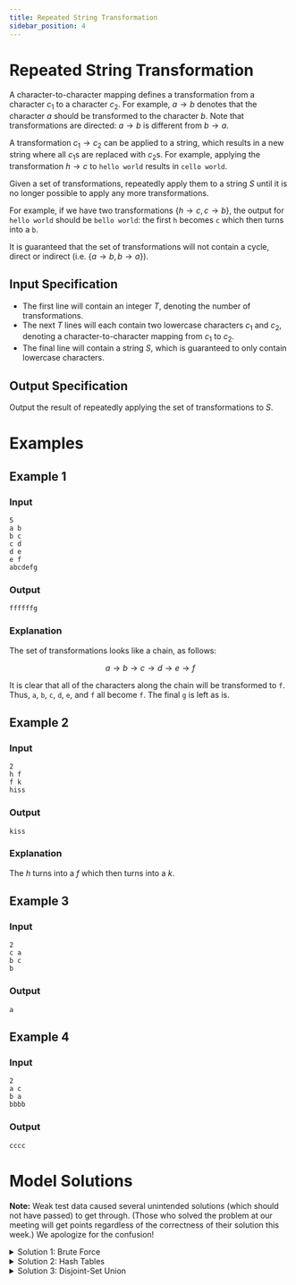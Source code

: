 ```yaml
---
title: Repeated String Transformation
sidebar_position: 4
---
```


# Repeated String Transformation

A character-to-character mapping defines a transformation from a character $c_1$ to a character $c_2$.
For example, $a \to b$ denotes that the character $a$ should be transformed to the character $b$.
Note that transformations are directed: $a \to b$ is different from $b \to a$.

A transformation $c_1 \to c_2$ can be applied to a string, which results in a new string where all $c_1$s are replaced
with $c_2$s. For example, applying the transformation $h \to c$ to `hello world` results in `cello world`.

Given a set of transformations, repeatedly apply them to a string $S$ until it is no longer possible to apply any more transformations.

For example, if we have two transformations $\{h \to c, c \to b\}$, the output for `hello world` should be `bello world`:
the first `h` becomes `c` which then turns into a `b`.

It is guaranteed that the set of transformations will not contain a cycle, direct or indirect (i.e. $\{a \to b, b \to a\}$).

## Input Specification

- The first line will contain an integer $T$, denoting the number of transformations.
- The next $T$ lines will each contain two lowercase characters $c_1$ and $c_2$, denoting a character-to-character mapping from $c_1$ to $c_2$.
- The final line will contain a string $S$, which is guaranteed to only contain lowercase characters.

## Output Specification

Output the result of repeatedly applying the set of transformations to $S$.

# Examples

## Example 1

### Input

```
5
a b
b c
c d
d e
e f
abcdefg
```

### Output

```
ffffffg
```

### Explanation

The set of transformations looks like a chain, as follows:

$$
a \to b \to c \to d \to e \to f
$$

It is clear that all of the characters along the chain will be transformed to `f`.
Thus, `a`, `b`, `c`, `d`, `e`, and `f` all become `f`. The final `g` is left as is.

## Example 2

### Input

```
2
h f
f k
hiss
```

### Output

```
kiss
```

### Explanation

The $h$ turns into a $f$ which then turns into a $k$.

## Example 3

### Input

```
2
c a
b c
b
```

### Output

```
a
```

## Example 4

### Input

```
2
a c
b a
bbbb
```

### Output

```
cccc
```

# Model Solutions

**Note:** Weak test data caused several unintended solutions (which should not have passed) to get through. (Those who solved the problem at our meeting will get points regardless of the correctness of their solution this week.) We apologize for the confusion!

<details><summary>Solution 1: Brute Force</summary>
<p>

## Intuition

Just do as the problem states: apply each transformation repeatedly in a loop, until none of the transformations have any effect.

## Code

```py
t = int(input())
transformations = []
for _ in range(t):
	a, b = input().split()
	transformations.append((a, b))

s = input()
while True:
	changed = False
	for a, b in transformations:
		replaced = s.replace(a, b)
		if s != replaced:
			changed = True
		s = replaced
	if not changed:
		break
print(s)
```

## Implementation Details

`changed` keeps track of whether any transformation has resulted in the string changing in the current iteration. To replace the characters, we use [`str.replace`](https://docs.python.org/3/library/stdtypes.html#str.replace).

## Example

```
2
h f
f k
hiss
```

1. First iteration.
   1. Apply the first transformation, $h \to f$, resulting in `fiss`.
   2. Apply the second transformation, $f \to k$, resulting in `kiss`.
   3. As the string changed, the loop continues.
2. Second iteration.
   1. Apply the first transformation, $h \to f$. No effect.
   2. Apply the second transformation, $f \to k$. No effect.
   3. As the string did not change, break the loop.
3. Output `kiss`.

## Time Complexity

Approximately $O(tn)$. Each iteration of the `while` loop attempts to apply all $t$ transformations on the string of length $n$. Thus the time complexity of each iteration is $O(tn)$.
The number of iterations is most likely constant due to the small alphabet size (all characters are guaranteed to be lowercase), but I don't have a formal proof.

</p>
</details>

<details><summary>Solution 2: Hash Tables</summary>

## Intuition

The key insight here is to apply transformations character-by-character rather than on complete strings. That is, to obtain the transformed string for $S$, go through each character of $S$ and find the character that it resolves to rather than transforming all of $S$ at once.

We can do this with a dictionary that maps a character $c$ to what character it resolves to. For example, given the following input:

```
5
a b
b c
c d
d e
e f
abcdefg
```

We would have the following dictionary:

```py
{
	"a": "b",
	"b": "c",
	"c": "d",
	"d": "e",
	"e": "f",
}
```

To look up what a character resolves to, it suffices to look it up in the dictionary repeatedly as long as there is an entry for it. For example, to resolve the character $a$, we perform the following steps:

1. Check if there is an entry for $a$.
   1. Yes; so set the current character to $b$ and continue.
2. Check if there is an entry for $b$.
   1. Yes; so set the current character to $c$ and continue.
3. Check if there is an entry for $c$.
   1. Yes; so set the current character to $d$ and continue.
4. Check if there is an entry for $d$.
   1. Yes; so set the current character to $e$ and continue.
5. Check if there is an entry for $e$.
   1. Yes; so set the current character to $f$ and continue.
6. Check if there is an entry for $f$.
   1. No; so stop here.

This eventually resolves to $f$, which indicates that $a$ should become $f$ which is correct.

## Code

```py
resolves_to = {}
t = int(input())
for _ in range(t):
	a, b = input().split()
	resolves_to[a] = b

s = input()
output = []
for c in s:
	while c in resolves_to:
		c = resolves_to[c]
	output.append(c)
print("".join(output))
```

## Time Complexity

$O(n)$. Consider the following loop:

```py
while c in resolves_to:
	c = resolves_to[c]
```

At worst this runs $26$ times. Why? There are only 26 possible letters, so `resolves_to` can have at max $26$ keys. Moreover, there are guaranteed to not be any cycles.

Therefore, each iteration runs in $O(1)$, and as there are $n$ iterations the overall time complexity is $O(n * 1) = O(n)$.

</details>

<details><summary>Solution 3: Disjoint-Set Union</summary>

:::warning

This solution is meant for members that are already familiar to a degree with graph theory.

:::

## Intuition

We model the transformations as a directed acyclic graph, which leads to the following observation.

**Key Observation:** Two characters $c_1$ and $c_2$ are in the same connected component iff the character that $c_1$ resolves to is the same as that of $c_2$.

Consider the set of transformations $\{a \to b, b \to c, c \to d\}$.

This translates to the following graph:

$$
a \to b \to c \to d
$$

There is one connected component which consists of $\{a, b, c, d\}$. Indeed, all characters in this set resolve to the same character: $d$.

---

If we then define the representative of a connected component as the character which does not transform to any other character (i.e. has an out-degree of $0$), then the problem
is simplified to finding the representatives of the connected component of all characters which can be answered using a Disjoint-Set Union structure.

## Code

```py
par = {}
t = int(input())
for _ in range(t):
	a, b = input().split()
	par[a] = b

def find_set(c):
	if c not in par:
		return c
	rep = find_set(par[c])
	par[c] = rep
	return rep

print("".join(map(find_set, input())))
```

## Implementation Details

`par[c]` is a lazily resolved dictionary mapping `c` to the representative of the connected component in which it is contained.

`find_set` performs this resolution, and corresponds to the Find-Set operation on Disjoint-Set Unions. Path compression is applied as a further optimization.

## Time Complexity

$O(n)$. `find_set` runs in amortized $O(\alpha(t))$ time where $\alpha$ is the extremely slow-growing inverse Ackermann function, which is equivalent to $O(1)$ for our purposes. Since we call `find_set` for each character, the overall time complexity is then $O(n * 1) = O(n)$.

Though asymptotically they have the same time complexity, in practice this code will be considerably faster than Solution 2 due to the path compression optimization.

</details>
